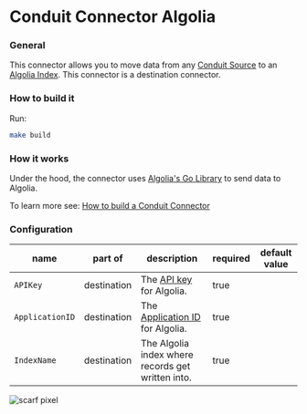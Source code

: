 # Conduit Connector Algolia

### General

This connector allows you to move data from any [Conduit Source](https://www.conduit.io/docs/connectors/overview) to an [Algolia Index](https://www.algolia.com/doc/guides/sending-and-managing-data/send-and-update-your-data/). This connector is a destination connector.

### How to build it

Run:

```bash
make build
```

### How it works

Under the hood, the connector uses [Algolia's Go Library](https://www.algolia.com/doc/api-client/getting-started/install/go/?client=go) to send data to Algolia.

To learn more see: [How to build a Conduit Connector](https://www.conduit.io/guides/build-a-conduit-connector)

### Configuration


| name                 | part of             | description                                                                                                                                                                        | required | default value |
|----------------------|---------------------|------------------------------------------------------------------------------------------------------------------------------------------------------------------------------------|----------|---------------|
| `APIKey`            | destination | The [API key](https://www.algolia.com/doc/guides/security/api-keys/) for Algolia.                                                                                                                      | true     |               |
| `ApplicationID`              | destination | The [Application ID](https://www.algolia.com/doc/guides/security/api-keys/) for Algolia.                                                                                                                           | true     |               |
| `IndexName`         | destination | The Algolia index where records get written into.                                                                          |  true   |               |

![scarf pixel](https://static.scarf.sh/a.png?x-pxid=)
